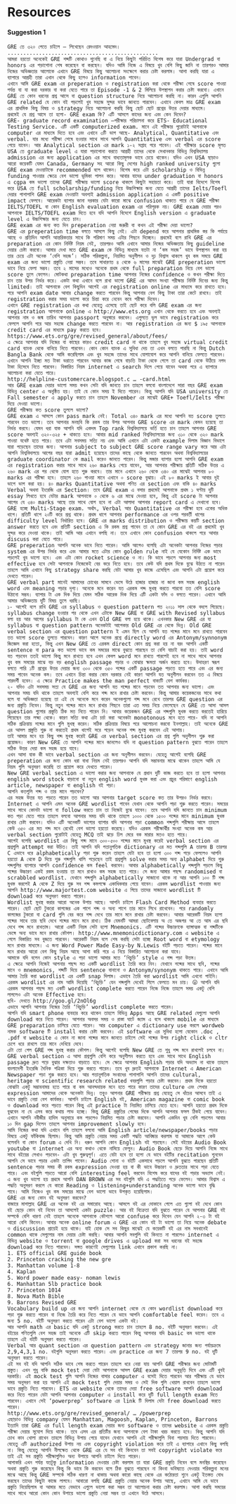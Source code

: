 # Resources

#### Suggestion 1
  
    GRE তে ৩২০ পেতে চাইলে – লিখেছেন রেদওয়ান আহমেদ।
    ................................................
    আমরা হয়তো অনেকেই GRE শব্দটি কোথাও শুনেছি বা এ নিয়ে কিছুটা পরিচিত বিশেষ করে যারা Undergrad বা honors এর পড়াশোনা শেষ করেছেন বা করছেন। যদিও আমি নিজে এ বিষয়ে খুব বেশি কিছু জানি না তারপরও আমার নিজের অভিজ্ঞতার আলোকে এখানে GRE বিষয়ে কিছু আলোচনা সংক্ষেপে করার চেষ্টা করলাম। আশা করছি যারা এ ব্যাপারে আগ্রহী তারা এখান থেকে কিছু হলেও information পাবেন।
    এখানে আমি GRE exam এর preperation ও registration করা থেকে পরীক্ষা শেষে score পাওয়া পর্যন্ত যা যা করা দরকার বা করা যেতে পারে তা Episode -1 & 2 মিলিয়ে উপস্থাপন করার চেষ্টা করবো। এখানে GRE তে কোন ধরনের প্রশ্ন আসে বা question structure নিয়ে আলোচনা করছি না। কারন এগুলি আপনি GRE related যে কোন বই পড়লেই খুব সহজে সুন্দর ভাবে জানতে পারবেন। এখানে কেবল মাত্র GRE exam এর প্রাথমিক কিছু বিষয় ও strategy নিয়ে আলোচনা করছি কিছু ছোট ছোট প্রশ্নের উত্তর দেয়ার মাধ্যমে।
    প্রথমেই যে প্রশ্ন আসে তা হলো- GRE exam কি? এটি আসলে কাদের জন্য এবং কেন দিবেন?
    GRE- graduate record examination –পরীক্ষার পরিচালনা করে ETS- Educational Testing Service. এটি একটি computerized exam. মানে এই পরীক্ষার পুরোটাই আপনাকে computer এর মাধ্যমে দিতে হবে এবং এখানে ৩টি ভাগ আছে- Analytical, Quantitative এবং verbal. যার মধ্যে পরীক্ষা শেষে হওয়ার সাথে সাথে আপনি Quantitative এবং verbal এর score পেয়ে যাবেন। আর Analytical section এর mark ১-২ সপ্তাহ পরে পাবেন। এই পরীক্ষার score মূলত USA তে graduate level এ যারা পড়াশোনা করতে আগ্রহী তাদের থেকে সেখানকার বিভিন্ন বিশ্ববিদ্যালয় admission এর জন্য application এর সাথে বাধ্যতামূলক ভাবে চেয়ে থাকেন। যদিও এখন USA ছাড়াও আরো কয়েকটি যেমন Canada, Germany সহ আরো কিছু দেশের high ranked university গুলো GRE exam দেওয়াটাকে recommended বলে থাকেন। বিশেষ করে এটা scholarship ও বিভিন্ন funding পাওয়ার ক্ষেত্রে বেশ ভালো ভূমিকা পালন করে। আবার যাদের under graduation বা honors এ cgpa কম ভালো তাদের GRE পরীক্ষায় ভালো score থাকলে কিছুটা সহায়তা করে। তাই যারা বিদেশে বিশেষ করে USA তে full scholarship/funding নিয়ে উচ্চশিক্ষার জন্য যেতে আগ্রহী তাদের Ielts/Toefl দেয়ার পাশাপাশি GRE exam দেওয়াটা অবশ্যই admission application এ একটি positive impact ফেলবে। আরেকটা ব্যাপার জানা দরকার যেটা কারো মাঝে confusion থাকতে পারে যে GRE পরীক্ষা IELTS/TOEFL বা কোন English evaluation exam এর পরিপূরক নয়। GRE exam দেয়ার পরও আপনাকে IELTS/TOEFL exam দিতে হবে যদি আপনি বিদেশে English version এ graduate level এ উচ্চশিক্ষার জন্য যেতে চান।
    GRE exam এর জন্য কত দিন preperation নেয়া জরুরী বা কখন এই পরীক্ষা দেয়া ভালো?
    GRE এর preperation time বলতে আসলে কিছু নেই। এটা depend করে আপনার প্রাথমিক স্তর কি পর্যায়ে আছে ও প্রতিদিন আপনি আন্তরিকতার সাথে কি পরিমাণ সময় এটার পিছনে দিচ্ছেন। প্রথমেই বলে রাখি GRE এর preparation এর কোন নির্দিষ্ট নিয়ম নেই, তারপরও আমি এখানে আমার নিজের অভিজ্ঞতায় কিছু guideline দেয়ার চেষ্টা করবো। আমার দেখা মতে GRE exam কে বিভিন্ন মাধ্যমে যতটা না ‘কম সহজ’ ভাবে উপস্থাপন করা হয় তার চেয়ে এটা অনেক ‘বেশি সহজ’। সঠিক পরিকল্পনা, নিয়মিত অনুশীলন ও দৃঢ় বিশ্বাস থাকলে খুব কম সময়ে GRE exam এর জন্য ভালো প্রস্তুতি নেয়া সম্ভব। তবে সাধারণত ৪ থেকে ৬ মাসের মাঝেই GRE preperation ভালো ভাবে নিয়ে ফেলা সম্ভব। তবে ২ মাসের মধ্যেও অনেকে প্রথম থেকে full preparation নিয়ে বেশ ভালো score তুলে ফেলেন। মোটকথা preparation time আপনার নিজের confidence ও কখন পরীক্ষা দিতে চান তার উপর নির্ভর করে। একটা কথা এখানে বলে রাখা ভালো GRE এর আসন সংখ্যা পরীক্ষার নির্দিষ্ট দিনের জন্য কিন্তু limited। তাই আপনাকে বেশ কিছুদিন আগেই এর registration online এর মাধ্যমে করে রাখতে হবে। পরে আপনি exam date আবার change করতে পারবেন কিন্তু আপনার বেশ কিছু টাকা তারা কেটে রাখবে। তাই registration করার সময় ভালো করে চিন্তা করে নেবেন কবে পরীক্ষা দিবেন।
    এখানে GRE registration এর কথা যেহেতু এসেছে তাই ছোট করে বলি GRE exam এর জন্য registration আপনাকে online এ http://www.ets.org এখান থেকে করতে হবে এবং অবশ্যই আপনার নাম ও জন্ম তারিখ আপনার passport অনুস্বারে করবেন। এগুলতে ভুল ভাবে registration করে ফেললে আপনি পরে আর সহজে change করতে পারবেন না। আর registration এর জন্য $ ১৯৫ আপনাকে credit card এর মাধ্যমে pay করতে হবে।
    https://www.ets.org/gre/revised_general/about/fees/
    এ ক্ষেত্রে আপনার যদি নিজের বা কাছের কারও credit card না থাকে তাহলে খুব সহজে virtual credit card ব্যাংক থেকে বানিয়ে নিতে পারবেন। কোন কোন ব্যাংক এ সুবিধা দেয় তা এখন বলতে পারছি না কিন্তু Dutch Bangla Bank থেকে আমি করেছিলাম এবং খুব সহজে তাদের সাথে যোগাযোগ করে আপনি বানিয়ে ফেলতে পারবেন। এখানে আপনি ইচ্ছা মত টাকা ভরাতে পারবেন আবার কাজ শেষে বাড়তি টাকা থেকে গেলে তা card থেকে উঠিয়ে নগদ টাকা হিসেবে নিতে পারবেন। বিস্তারিত নিয়ম internet এ search দিলে পেয়ে যাবেন অথবা পরে এ ব্যাপারে আলোচনা করা যেতে পারে।
    http://helpline-customercare.blogspot.c … -card.html
    আর GRE exam দেয়ার ভালো সময় কখন সেটা যদি জানতে চান তাহলে বলবো বাংলাদেশে সারা বছর GRE exam বিভিন্ন center এ অনুষ্ঠিত হয়। তাই যে কোন সময় ই দিতে পারেন। কিন্তু আপনি যদি USA university তে Fall semester এ apply করতে চান তাহলে November এর মাঝেই GRE+ Toefl/Ielts পরীক্ষা দিয়ে দেওয়া ভালো।
    GRE পরীক্ষায় কত score তুললে ভালো?
    GRE exam এ আসলে কোন pass mark নেই। Total ৩৪০ mark এর মধ্যে আপনি যত score তুলতে পারবেন তত ভালো। তবে আপনার মনছবি কি রকম তার উপর আপনার GRE score এর mark কেমন হয়েছে তা নির্ভর করবে। যেমন ধরা যাক আপনি যদি একদম Top rank বিশ্ববিদ্যালয়ে ভর্তি হতে চান তাহলে আপনার GRE score অবশ্যই ৩২০-৩২৫ + থাকতে হবে। আবার mid ranked বিশ্ববিদ্যালয়ের জন্য ৩১০ থেকে ৩২০ mark পাওয়া যথেষ্ট হতে পারে। তবে এটা সবসময় সত্যি নয় এবং আমি এখানে এটা একটা example দিলাম বিজ্ঞান বিভাগে যারা পড়েছেন তাদের জন্য। আপনার subject to subject GRE score range vary করে আর এটা আপনি বিশ্ববিদালয়ে আগের বছর যারা admit হয়েছেন তাদের কাছে থেকে জানতে পারবেন অথবা বিশ্ববিদ্যালয়ের graduate coordinator কে mail করেও জানতে পারেন। কিন্তু মজার ব্যাপার হলো আপনি GRE exam এর registration করার সাথে সাথে ২৬০ marks পেয়ে যাবেন, আর আপনার পরীক্ষায় প্রতিটি সঠিক উত্তর এ ২৬০ mark এর পর থেকে যোগ হতে শুরু করবে। তার মানে এখানে ২৬০ থেকে ৩৪০ এর মাঝেই আপনার ৮০ marks এর পরীক্ষা হবে। তাহলে ২৬০ পাওয়া মানে এখানে ০ score বুঝায়। এই ৮০ marks ই আবার দুই ভাগে ভাগ করা হয়। ৪০ marks Quantitative অথবা গণিত এর section এবং বাকি ৪০ marks Verbal অথবা ইংরেজি এর Section। তবে GRE exam এ বসার প্রথমেই আপনাকে প্রথম ১ ঘণ্টায় দুটি essay লিখতে হবে যেটার mark আপনাকে ০ থেকে ৬ এর মাঝে দেওয়া হবে, কিন্তু এই score টা আপনার আগের যে ৩৪০ marks আছে তার সাথে যোগ হবে না এটা আলাদা আপনার report card এ দেখানো হবে। GRE হচ্ছে Multi-Stage exam. অর্থাৎ, Verbal আর Quantitative এর পরীক্ষা হবে একের অধিক ধাপে। প্রতিটি ধাপে ২০টি করে প্রশ্ন থাকে। প্রথম ধাপে আপনার performance এর ওপর পরবর্তী ধাপের difficulty level নির্ধারিত হবে। GRE এর marks distribution ও পরীক্ষায় কয়টি section answer করতে হবে এবং প্রতিটি section এ কি রকম প্রশ্ন পাবেন তা যে কোন GRE এর বই এর প্রথমেই খুব সুন্দর করে দেওয়া থাকে। তাই আমি আর এখানে বলছি না। তবে এখানে কোন confusion থাকলে পরে আবার discuss করা যেতে পারে।
    GRE preperation আপনি অনেক ভাবে নিতে পারেন। আমি আগেও বলেছি এটা অনেকটা আপনার নিজের পড়ার system এর উপর নির্ভর করে এবং আমার মতে এটার কোন golden rule নাই যে যেকোন নির্দিষ্ট এক ভাবে পড়লেই খুব ভালো হবে। এবং এটা কোন rocket science ও না। কি ভাবে পড়লে আপনার জন্য most effective হবে সেটা আপনাকে নিজেকেই বের করে নিতে হবে। তবে কেউ যদি প্রথম দিকে বুঝে উঠতে না পারেন তাহলে আমি এখানে কিছু strategy share করছি যেটা আমার খুব কাজে এসেছিল এবং আপনি এটা প্রয়োগ করে দেখতে পারেন।
    GRE verbal part মানেই আমাদের চোখের সামনে ভেসে উঠে হাজার হাজার না জানা কম সহজ english word এবং meaning পড়ার দৃশ্য। অনেকে মনে করেন যত এরকম শব্দ মুখস্থ করতে পারবো তত বেশি score উঠানো সম্ভব। ব্যাপার টা এক দিক দিয়ে যেমন সঠিক আরেক দিক দিয়ে এটি একটা ফাঁদ ও বলতে পারেন। এখানে আমি আমার অভিজ্ঞতায় দুটি বিষয় তুলে ধরছি।
    ১- আগেই বলে রাখি GRE এর syllabus ও question pattern গত ২০১১ সাল থেকে বদলে গিয়েছে। syllabus change হওয়ার পর থেকে এখন এটাকে New GRE বা GRE with Revised syllabus বলা হয় আর আগের syllabus টা কে এখন Old GRE বলা হয়ে থাকে। এখনকার New GRE এর যা syllabus বা question pattern অনেকটাই আগেকার Old GRE এর থেকে ভিন্ন। Old GRE verbal section এর question pattern ই এমন ছিল যে আপনি যত শব্দের মানে মনে রাখতে পারবেন তত ভালো score তুলতে পারবেন। কারণ আগে অনেক প্রশ্নে directly word এর Antonym/synnonym জিজ্ঞেস করা হতো, কিন্তু এখন New GRE তে এরকম direct কোন প্রশ্ন করা হয় না বরং আপনি একটি sentence বা para কত ভালো ভাবে কম সময়ের মাঝে বুঝতে পারছেন তা বেশি যাচাই করা হয়। তাই word যত পড়বেন ততই ভালো কিন্তু মনে রাখতে হবে এখন কেবল word মনে রাখতে পারলেই হবে না সাথে সাথে আপনার খুব কম সময়ের মাঝে বড় বড় english passage পড়ার ও বোঝার ক্ষমতা অর্জন করতে হবে। উদাহরণ স্বরূপ বলতে পারি ১টি প্রশ্নের উত্তর দেয়ার জন্য ৩০০ থেকে ৩৫০ শব্দের একটি passage পড়তে হতে পারে এবং এর জন্য সময় পাবেন অনেক কম। তবে এখানে চিন্তা করার কোন দরকার নেই কারণ আপনি যত অনুশীলন করবেন তত এ বিষয়ে পারদর্শী হবেন। এ ক্ষেত্রে Practice makes the man perfect বাক্যটি বেশ কার্যকর।
    ২- যদিও এটা সবসময় সত্য যে GRE এর জন্য আপনি যত শব্দের মানে পড়বেন তত আপনার জন্য ভালো। এবং আপনার সময় যদি থাকে তাহলে অবশ্যই বেশি করে শব্দ মনে রাখার চেষ্টা করবেন। কিন্তু আমার কয়েকজনের সাথে কথা বলে যা অভিজ্ঞতা হয়েছে তা এই যে অনেকে মনে করেন অনেকগুলো শব্দ মনে রেখে তারপর GRE question এর জন্য প্রস্তুতি নিবেন। কিন্তু নতুন শব্দের মানে মনে রাখার পিছনে তারা এত সময় নিয়ে ফেলেছেন যে GRE তে আসা আসল question গুলোর প্রস্তুতি ঠিক মত নিতে পারেন নি। আবার কয়েকজন GRE এর শব্দগুলি মুখস্ত করতে করতেই হারিয়ে গিয়েছেন তার লক্ষ্য থেকে। কারণ সত্যি কথা এটা চর্চা করা অনেকটা monotonous মনে হতে পারে- যদি না আপনি সঠিক প্রক্রিয়ায় শব্দের মানে গুলি মুখস্থ করেন। সঠিক প্রক্রিয়ার বিষয়ে পরে আলোচনা করবো ইনশাল্লাহ। তাই অনেকে GRE এর আসল প্রস্তুতি শুরু না করতেই প্রথম ধাপেই সরে পড়েন অনেক শব্দ মুখস্থ করবেন এই আশায়।
    তাই আমার মনে হয় কিছু শব্দ মুখস্থ করেই GRE এর verbal section এর প্রশ্ন গুলি অনুশীলন শুরু করা প্রয়োজন। কারণ New GRE তে আপনি শব্দের মানে জানলেও যদি না question pattern বুঝতে পারেন তাহলে সঠিক উত্তর দেয়া কম সহজ হয়ে যাবে।
    এখন আসা যাক কী ভাবে verbal section এর জন্য অনুশীলন করবেন। যেহেতু আগেই বলেছি GRE preperation এর জন্য কোন ধরা বাধা নিয়ম নেই তারপরও আপনি যদি সম্ভাবনার মাঝে থাকেন তাহলে আমি যে নিয়ম গুলি অনুসরণ করেছি তা প্রয়োগ করে দেখতে পারেন।
    New GRE verbal section এ ভালো করার জন্য আপনাকে যে প্রধান দুটি কাজ করতে হবে তা হলো আপনার english word stock বাড়ানো বা নতুন english word মুখস্ত করা এবং প্রচুর পরিমাণে english article, newspaper বা english বই পড়া।
    আপনি কতগুলি শব্দ ও তার মানে পড়বেন?
    এর সহজ উত্তর যত পড়তে পারেন তত ভালো আর আপনার target score কত তার উপরও নির্ভর করবে। Internet এ আপনি এমন অনেক GRE wordlist পাবেন যেখান থেকে আপনি পড়া শুরু করতে পারেন। সময়ের সাথে সাথে কোনটা ভালো বা follow করতে চান তা নিজেই বুঝে যাবেন। তবে আপনি যদি জানতে চান minimum কত পড়া যেতে পারে তাহলে বলবো আপনার সময় যদি থাকে তাহলে ১০০০ থেকে ১৫০০ শব্দের মানে minimum মুখস্ত রাখার চেষ্টা করবেন। যদিও এটি অনেকটি ভাগ্যের ব্যাপার যদি আপনার পড়া common শব্দগুলি পরীক্ষায় আসে তাহলে কেউ ৩৫০ এর মত শব্দ মনে রেখেই বেশ ভালো হয়তো করেছে। যদিও এরকম পরীক্ষার্থীর সংখ্যা অনেক কম আর verbal section পুরোটাই যেহেতু MCQ তাই ঝড়ে ঢিল মেরে বক মারার মতও হতে পারে।
    আগেই বলেছি wordlist এর কিছু শব্দ মানে ৩০০-৫০০ শব্দের মানে মুখস্থ করেই verbal section এর প্রশ্নগুলি attempt করা উচিত। তাই আপনি যদি গতানুগতিক dictionary এর মত শব্দগুলি A তারপর B তারপর C এভাবে ধরে alphabetically পড়া শুরু করেন তাহলে যেটা হবে তা হলো ৩০০ শব্দ পড়ে ফেললেও আপনি হয়তো A থেকে D দিয়ে শুরু শব্দগুলি খালি পড়েছেন তাই প্রশ্নগুলি solve করার সময় অন্য alphabet দিয়ে শুরু শব্দগুলির ব্যাপারে আপনি confidence কম feel করবেন। আবার alphabetically শব্দগুলি পড়লে কিছু শব্দের উচ্চারণ একই রকম হওয়ায় তা মনে রাখাও কম সহজ হতে পারে। সে জন্য আমার পছন্দ randomised বা scrabbled wordlist. যেখানে শব্দগুলি alphabetically সাজানো থাকে না আর আপনি ১০০ টি শব্দ মুখস্ত করলেই A থেকে Z দিয়ে শুরু সব শব্দ কমপক্ষে একাধিকবার পেয়ে যাবেন। এরকম wordlist পাওয়ার জন্য আপনি http://www.majortest.com website এ গিয়ে তাদের সাজানো wordlist টি download করে অনুসরণ করতে পারেন।
    Wordlist মুখস্থ করার আরো অনেক উপায় আছে। আপনি চাইলে Flash Card Method ব্যবহার করতে পারেন। ছোট ছোট টুকরো কাগজের এক পাশে শব্দ ও অন্য পাশে তার মানে লিখে রাখেবেন। পরে randomly কাগজের টুকরো বা card গুলি বের করে শব্দ দেখে তার মানে মনে রাখার চেষ্টা করবেন। আবার আরেকটি নিয়ম হলো শব্দের সাথে তার ছবি দেখে শব্দের মানে মনে রাখা। ঠিক যেমনটি আমরা ছোটবেলায় অ তে অজগর আ তে আম এর ছবি দেখে শব্দ মনে রাখতাম। আরো একটি নিয়ম সেটা হলো Mnemonics. এটি শব্দের উচ্চারণকে ব্যাঙ্গাত্মক বা শব্দটিকে ভেঙ্গে অন্য ভাবে মনে রাখার কৌশল। http://www.mnemonicdictionary.com এ website এ গেলে বিস্তারিত সব বুজতে পারবেন। আরেকটি নিয়ম বলে শেষ করছি সেটা হচ্ছে Root word বা etymology মনে রাখার মাধ্যমে। এ জন্য Word Power Made Easy-by N.Lewis বইটি পড়তে পারেন। শব্দের মানে মনে রাখার আরো বেশ কিছু নিয়ম আছে আশা করি পরে এ নিয়ে বিস্তারিত আলোচনা করা যাবে।
    আমাকে যদি বলেন কোন style এ পড়া ভালো আমার মতে ‘খিচুড়ি’ style এ শব্দ পড়া উত্তম।
    এ ক্ষেত্রে আপনি নিজেই আপনার পছন্দ মত একটি wordlist তৈরি করে নিন। যেখানে শব্দের সাথে ছবি, শব্দের মানে ও mnemonics, শব্দটি দিয়ে sentence বানানো ও Antonym/synonym থাকতে পারে। এখানে আমি আমার তৈরি করা wordlist এর একটি snap দিলাম। এভাবে তৈরি করা wordlist আমি এখনো পাইনি। এরকম wordlist এর নাম আমি দিয়েছি ‘খিচুড়ি’ যেন শব্দগুলি দেখেই গিলে ফেলতে মন চায়। 😛 আপনি যদি এরকম আপনার পছন্দ মত একটি wordlist complete করতে পারেন নিজে নিজে তাহলে সময় একটু বেশি লাগলেও এটা অনেক Effective হবে।
    ছবি- দেখতে http://goo.gl/2nOl6g 
    এভাবে আপনি আপনার নিজের তৈরি ‘খিচুড়ি’ wordlist complete করতে পারেন।
    আপনি যদি smart phone ব্যবহার করে থাকেন তাহলে বিভিন্ন Apps আছে GRE related যেগুলো আপনি download করে নিতে পারেন। আপনার অবসর সময় ও রাস্তা ঘাটে জ্যাম এ বসে থাকলে mobile এর মাধ্যমে GRE preparation চালিয়ে যেতে পারেন। আর computer এ dictionary use করলে wordweb নামক software টি install করার চেষ্টা করবেন। এই software এর সুবিধা হলো যেকোন .doc , .pdf বা website এ কোন না জানা শব্দের মানে জানতে চাইলে সেই শব্দের উপর right click ও cltr চেপে ধরে রাখলে তার মানে দেখিয়ে দেবে।
    এটা তো গেল GRE শব্দ মুখস্থ করার কৌশল। কিন্তু আগেই বলেছি New GRE তে শুধু শব্দ মনে রাখলেই চলবে না। GRE verbal section এ আসা প্রশ্নগুলি বেশি করে অনুশীলন করতে হবে এবং সাথে সাথে English passage দ্রুত পড়ে বুঝার দক্ষতাও বাড়াতে হবে। সে ক্ষেত্রে আপনার English পড়ার যদি অভ্যাস না থাকে তাহলে বাংলাদেশী ইংরেজি দৈনিক পত্রিকা দিয়ে শুরু করতে পারেন। তবে খুব দ্রুতই আপনাকে Internet এ American Newspaper পড়া শুরু করতে হবে। আর গতানুগতিক সংবাদের পাশাপাশি আপনি তাদের cultural, heritage বা scientific research related খবরগুলি পড়ার চেষ্টা করবেন। প্রথম দিকে হয়তো বোঝাটা একটু সম্ভাবনাময় হতে পারে বা কম আনন্দদায়ক মনে হতে পারে কারণ তাদের culture এবং লেখার expression আমাদের থেকে অনেকটা ভিন্ন। তবুও আপনার GRE পরীক্ষায় প্রশ্ন যেহেতু সে ধাঁচের আসবে তাই এ ভাবে প্রস্তুতি নেয়া বেশ কার্যকর। আপনি চাইলে English বই, American magazine বা comic book ও download করে পড়তে পারেন কিন্তু এই practice টা নিয়মিত চালিয়ে যেতে হবে। আপনি হয়তো প্রথম দিকে বুঝবেন না যে এসব করে কথায় লাভ হচ্ছে। কিন্তু GRE প্রস্তুতির শেষের দিকে আপনি আপনার ফসল ঠিকই পেয়ে যাবেন। এখানে আপনি নবীজীর হাদিস অনুসারে কম পড়লেও নিয়মিত পড়ার চেষ্টা করবেন। আপনি একদিন খুব বেশি পড়লেন আবার ১০ দিন gap দিলেন তাহলে আপনার improvement slowly হবে।
    আমি নিজের কথা যদি এখানে বলি তাহলে বলবো আমি English article/newspaper/books পড়ার বিষয়ে একটু ফাঁকিবাজ ছিলাম। কিন্তু আমি প্রস্তুতি নেয়ার সময় একটি পদ্ধতি আবিষ্কার করলাম যা আমাকে আগে কেউ বলেননি বা কোন forum এ দেখি নি। ধরুন আপনি কোন English বই পড়ছেন। সেই বইয়ের Audio Book youtube বা internet এর অন্য কথাও থেকে নামিয়ে ফেলুন। Audio Book ছেড়ে দিয়ে আপনি নিজে সাথে সাথে বইয়ের লেখাও পড়বেন- এটা খুব গুরুত্বপূর্ণ। এতে যেটা হবে তা হলো যে ভাবে বইটির recitation শুনবেন আপনি সে ভাবে পড়ার একটা তাগিদ পাবেন। Audio শোনা ও বইটি একসাথে পড়লে আপনি বুঝতে পারছেন প্রতিটি sentence পড়ার সময় কী রকম expression দেওয়া হয় বা কী ভাবে উচ্চারণ ও দ্রুততার সাথে পড়া যেতে পারে। এবং বইগুলি পড়তে আরো বেশি interesting feel করবেন বিশেষ করে যাদের বই পড়ার অভ্যাস নেই। এ জন্য খুব ভালো হয় প্রথমে আপনি DAN BROWN এর সব বইগুলি যদি এ পদ্ধতিতে পড়ে ফেলেন। আমার বিশ্বাস এ পদ্ধতি অনুসরণ করলে যে কারো Reading ও listening+understanding অনেক ভালো ভাবে বৃদ্ধি পাবে। আমি নিজেও খুব কম সময়ের মাঝে বেশ ভালো ভাবে উপকৃত হয়েছিলাম।
    GRE এর জন্য কোন বই অনুসরণ করবেন?
    বাজারে মাশাল্লাহ GRE এর অনেক বই এর সমারোহ আছে। আসলে বই এর দোকানে গেলে এত গুলো বই দেখে কোন বই ছেড়ে কোন বই নিবেন তা আসলেই একটা puzzle। আর বই বিক্রেতা যদি বুঝতে পারেন যে আপনার GRE বই সম্পর্কে বেশি ধারণা নেই তাহলে অনেকে আপনাকে কৌশলে আরো confuse করে দিবেন যেন আপনি ২-৩ টা বই আরো বেশি কিনেন। আবার অনেক online forum এ GRE এর কোন বই টা ভালো তা নিয়ে অনেক debate ও discussion প্রায়েই হয়ে থাকে। যাই হোক সে সব কিছুর মাঝেই যে কয়েকটি বই এর নাম সবখানেই common থাকে সেগুলোর নাম দেয়ার চেষ্টা করছি। আবার আপনি সবগুলি বই কিনতে না পারলেও internet এ বিভিন্ন website ও torrent বা google drives এ upload করা সব ধরনের বই সহজে download করে নিতে পারবেন। সঙ্গত কারণেই সেগুলোর link এখানে প্রকাশ করছি না।
    1. ETS official GRE guide book
    2. Princeton cracking the new gre
    3. Manhattan volume 1-8
    4. Kaplan
    5. Word power made easy- noman lewis
    6. Manhattan 5lb practice book
    7. Princeton 1014
    8. Nova Math Bible
    9. Barrons Revised GRE
    Vocabulary build up এর জন্য আপনি internet থেকে যে কোন wordlist download করে পড়া শুরু করতে পারেন বা নিজে তৈরি করে নিতে পারেন যে ভাবে আপনি comfortable feel করেন। তবে এ জন্য 5 no. বইটি অনুসরণ করতে পারেন এটা বেশ ভালো একটা বই।
    আর আপনি math এর basic যদি একটু strong করতে চান তাহলে 8 no. বইটি অনুসরণ করবেন। এই বইয়ের গণিতগুলি বেশ সহজ তাই অনেকে এটি skip করতে পারেন কিন্তু আপনার যদি basic কম ভালো থাকে তাহলে এই বইটি অনুসরণ করতে পারেন।
    Verbal আর quant section এর question pattern এবং strategy জানার জন্য পর্যায়ক্রমে 2,9,4,3,1 no. বইগুলি অনুসরণ করতে পারেন। এবং practice এর জন্য 7 তারপর 9 no. বই দুটি অনুসরণ করতে পারেন।
    এই সব বই যদি আপনি সঠিক ভাবে শেষ করতে পারেন তাহলে ধরে নেয়া যায় আপনি GRE পরীক্ষার জন্য মোটামটি প্রস্তুত। এখন শুধু বাকি mock test দেয়া যেটা আপনাকে আসল GRE exam দেয়ার অনুভূতি দিবে এবং এটি খুবই দরকারি। এই mock test গুলি আপনি নিজের বাসার computer এ বসেই দিতে পারবেন আর পরীক্ষায় যে ভাবে সময় অনুসরণ করা হয় আপনি এই mock test গুলি দেয়ার সময় ও সেই দিক গুলি খেয়াল রাখবেন তাহলে ভালো ভাবে প্রস্তুতি নিতে পারবেন। ETS এর website থেকে তাদের দেয়া free software আপনি download করে নিতে পারেন যেটা আপনি আপনার computer এ install করে দুটি full length exam দিতে পারবেন। এখানে সেই ‘powerprep’ software এর link টি দিলাম যেটা free download করতে পারেন।
    http://www.ets.org/gre/revised_general/ … /powerprep
    এছাড়াও বিভিন্ন company যেমন Manhattan, Magoosh, Kaplan, Princeton, Barrons ইত্যাদি তারা GRE এর full length exam দেয়ার জন্য software ও তাদের website এ এরকম প্রস্তুতি পরীক্ষা দেয়ার সুযোগ দিয়ে থাকে। তবে এসব এর প্রতিটির জন্য আপনাকে বেশ টাকা খরচ করতে হবে। কিন্তু আপনি যদি চোখ কান খোলা রাখেন তাহলে বিভিন্ন উপায় পেয়ে যাবেন যেখানে আপনি এই পরীক্ষাগুলি বিনা পয়সায় দিতে পারবেন। যেহেতু এটি authorized উপায় নয় এবং copyright violation করে তাই এ ব্যাপারে এখানে কিছু বলছি না। কিন্তু যেহেতু আপনি নীলক্ষেত থেকে GRE এর যে সব বই কিনবেন তা সবই copyright violate করে তাই এই সব প্রস্তুতি পরীক্ষাগুলিও অন্য উপায়ে আপনি চাইলে দিতে পারেন।
    আশাকরি এখন পর্যন্ত যতটুকু information দেওয়ার চেষ্টা করলাম তা যারা GRE প্রস্তুতি নিবেন বলে মনস্থির করেছেন অথবা প্রস্তুতি শুরু করেছেন কিন্তু কি ভাবে কি করবেন বলে ঠিক বুঝতে পারছেন না কিংবা ভবিষ্যতে দেওয়ার পরিকল্পনা মনের মাঝে আছে কিন্তু GRE সম্পর্কে সঠিক ধারণা না থাকায় অথবা কারো কাছে থেকে এর কঠোরতা শুনে একটু ইতস্তত বোধ করছেন তাদের কিছুটা কাজে লাগবে। আবারো বলছি GRE প্রস্তুতি নেয়ার অনেক উপায় আছে, এখানে আমি যে ভাবে প্রস্তুতি নিয়েছিলাম বা আমার মতে যেভাবে এগুলে ভালো করা সম্ভব তা আলোচনা করার চেষ্টা করলাম। আশা করছি সময়ের সাথে সাথে আরো কোন কোন উপায়ে ভালো প্রস্তুতি নেয়া সম্ভব তা এখানে উঠে আসবে।
